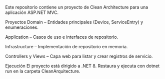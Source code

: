 Este repositorio contiene un proyecto de Clean Architecture para una aplicación ASP.NET MVC.

Proyectos
Domain – Entidades principales (Device, ServiceEntry) y enumeraciones.

Application – Casos de uso e interfaces de repositorio.

Infrastructure – Implementación de repositorio en memoria.

Controllers y Views – Capa web para listar y crear registros de servicio.

Ejecución
El proyecto está dirigido a .NET 8. Restaura y ejecuta con dotnet run en la carpeta CleanArquitecture.

